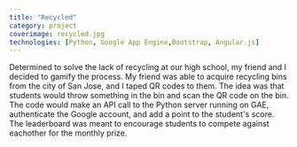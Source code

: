 ```yaml
---
title: "Recycled"
category: project
coverimage: recycled.jpg
technologies: [Python, Google App Engine,Bootstrap, Angular.js]
---
```


Determined to solve the lack of recycling at our high school, my friend and I decided to gamify the process. My friend was able to acquire recycling bins from the city of San Jose, and I taped QR codes to them. The idea was that students would throw something in the bin and scan the QR code on the bin. The code would make an API call to the Python server running on GAE, authenticate the Google account, and add a point to the student's score. The leaderboard was meant to encourage students to compete against eachother for the monthly prize.